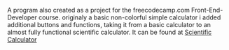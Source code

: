A program also created as a project for the freecodecamp.com Front-End-Developer course. originaly a basic non-colorful simple calculator i added additional buttons and functions, taking it from a basic calculator to an almost fully functional scientific calculator. It can be found at <a href="http://www.ggetchell.com/scientific-calculator/index.html">Scientific Calculator</a>

 